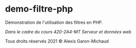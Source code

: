 # demo-filtre-php

Démonstration de l'utilisation des filtres en PHP.

_Dans le cadre du cours 420-2A4-MT Serveur et données web_

Tous droits réservés 2021 © Alexis Garon-Michaud